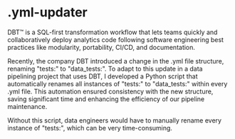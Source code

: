 # .yml-updater

DBT™ is a SQL-first transformation workflow that lets teams quickly and collaboratively deploy analytics code following software engineering best practices like modularity, portability, CI/CD, and documentation.

Recently, the company DBT introduced a change in the .yml file structure, renaming "tests:" to "data_tests:". To adapt to this update in a data pipelining project that uses DBT, I developed a Python script that automatically renames all instances of "tests:" to "data_tests:" within every .yml file. This automation ensured consistency with the new structure, saving significant time and enhancing the efficiency of our pipeline maintenance.

Without this script, data engineers would have to manually rename every instance of "tests:", which can be very time-consuming.
